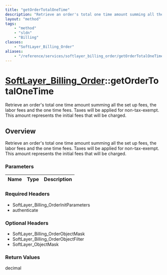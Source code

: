 ```yaml
---
title: "getOrderTotalOneTime"
description: "Retrieve an order's total one time amount summing all the set up fees, the labor fees and the one time fees. Taxes will... "
layout: "method"
tags:
    - "method"
    - "sldn"
    - "Billing"
classes:
    - "SoftLayer_Billing_Order"
aliases:
    - "/reference/services/softlayer_billing_order/getOrderTotalOneTime"
---
```

# [SoftLayer_Billing_Order](/reference/services/SoftLayer_Billing_Order)::getOrderTotalOneTime

Retrieve an order's total one time amount summing all the set up fees, the labor fees and the one time fees. Taxes will be applied for non-tax-exempt. This amount represents the initial fees that will be charged.


## Overview 
Retrieve an order's total one time amount summing all the set up fees, the labor fees and the one time fees. Taxes will be applied for non-tax-exempt. This amount represents the initial fees that will be charged.

### Parameters 
|Name | Type | Description |
| --- | --- | --- |


### Required Headers
* SoftLayer_Billing_OrderInitParameters
* authenticate

### Optional Headers
* SoftLayer_Billing_OrderObjectMask
* SoftLayer_Billing_OrderObjectFilter
* SoftLayer_ObjectMask

### Return Values
decimal

